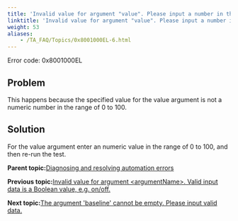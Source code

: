 ```yaml
--- 
title: 'Invalid value for argument "value". Please input a number in the range of 0 to 100.'
linktitle: 'Invalid value for argument "value". Please input a number in the range of 0 to 100.'
weight: 53
aliases: 
    - /TA_FAQ/Topics/0x8001000EL-6.html
---
```


Error code: 0x8001000EL

## Problem

This happens because the specified value for the value argument is not a numeric number in the range of 0 to 100.

## Solution

For the value argument enter an numeric value in the range of 0 to 100, and then re-run the test.

**Parent topic:**[Diagnosing and resolving automation errors](/TA_FAQ/Topics/faq.automation_error.html)

**Previous topic:**[Invalid value for argument <argumentName\>. Valid input data is a Boolean value, e.g. on/off.](/TA_FAQ/Topics/0x8001000EL-5.html)

**Next topic:**[The argument 'baseline' cannot be empty. Please input valid data.](/TA_FAQ/Topics/0x8001000EL-7.html)

